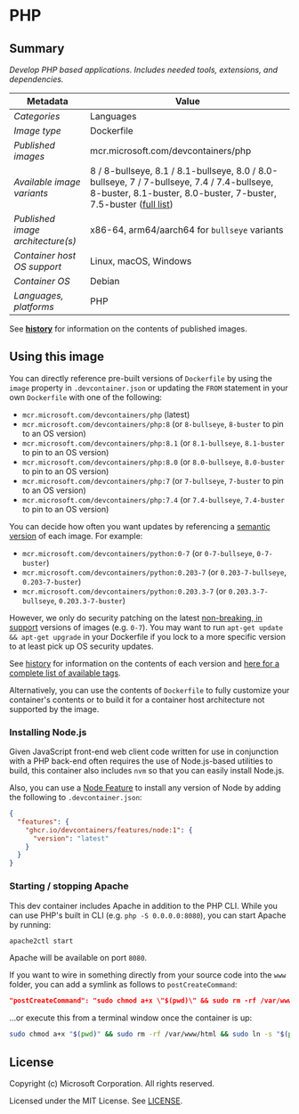 # PHP

## Summary

*Develop PHP based applications. Includes needed tools, extensions, and dependencies.*

| Metadata | Value |  
|----------|-------|
| *Categories* | Languages |
| *Image type* | Dockerfile |
| *Published images* | mcr.microsoft.com/devcontainers/php |
| *Available image variants* | 8 / 8-bullseye, 8.1 / 8.1-bullseye, 8.0 / 8.0-bullseye, 7 / 7-bullseye, 7.4 / 7.4-bullseye, 8-buster, 8.1-buster, 8.0-buster, 7-buster, 7.5-buster ([full list](https://mcr.microsoft.com/v2/devcontainers/php/tags/list)) |
| *Published image architecture(s)* | x86-64, arm64/aarch64 for `bullseye` variants |
| *Container host OS support* | Linux, macOS, Windows |
| *Container OS* | Debian |
| *Languages, platforms* | PHP |

See **[history](history)** for information on the contents of published images.

## Using this image

You can directly reference pre-built versions of `Dockerfile` by using the `image` property in `.devcontainer.json` or updating the `FROM` statement in your own `Dockerfile` with one of the following:

- `mcr.microsoft.com/devcontainers/php` (latest)
- `mcr.microsoft.com/devcontainers/php:8` (or `8-bullseye`, `8-buster` to pin to an OS version)
- `mcr.microsoft.com/devcontainers/php:8.1` (or `8.1-bullseye`, `8.1-buster` to pin to an OS version)
- `mcr.microsoft.com/devcontainers/php:8.0` (or `8.0-bullseye`, `8.0-buster` to pin to an OS version)
- `mcr.microsoft.com/devcontainers/php:7` (or `7-bullseye`, `7-buster` to pin to an OS version)
- `mcr.microsoft.com/devcontainers/php:7.4` (or `7.4-bullseye`, `7.4-buster` to pin to an OS version)

You can decide how often you want updates by referencing a [semantic version](https://semver.org/) of each image. For example:

- `mcr.microsoft.com/devcontainers/python:0-7` (or `0-7-bullseye`, `0-7-buster`)
- `mcr.microsoft.com/devcontainers/python:0.203-7` (or `0.203-7-bullseye`, `0.203-7-buster`)
- `mcr.microsoft.com/devcontainers/python:0.203.3-7` (or `0.203.3-7-bullseye`, `0.203.3-7-buster`)

However, we only do security patching on the latest [non-breaking, in support](https://github.com/microsoft/vscode-dev-containers/issues/532) versions of images (e.g. `0-7`). You may want to run `apt-get update && apt-get upgrade` in your Dockerfile if you lock to a more specific version to at least pick up OS security updates.

See [history](history) for information on the contents of each version and [here for a complete list of available tags](https://mcr.microsoft.com/v2/devcontainers/php/tags/list).

Alternatively, you can use the contents of `Dockerfile` to fully customize your container's contents or to build it for a container host architecture not supported by the image.

### Installing Node.js

Given JavaScript front-end web client code written for use in conjunction with a PHP back-end often requires the use of Node.js-based utilities to build, this container also includes `nvm` so that you can easily install Node.js. 

Also, you can use a [Node Feature](https://github.com/devcontainers/features/tree/main/src/node) to install any version of Node by adding the following to `.devcontainer.json`:

```json
{
  "features": {
    "ghcr.io/devcontainers/features/node:1": {
      "version": "latest"
    }
  }
}
```

### Starting / stopping Apache

This dev container includes Apache in addition to the PHP CLI. While you can use PHP's built in CLI (e.g. `php -S 0.0.0.0:8080`), you can start Apache by running:

```bash
apache2ctl start
```

Apache will be available on port `8080`.

If you want to wire in something directly from your source code into the `www` folder, you can add a symlink as follows to `postCreateCommand`:

```json
"postCreateCommand": "sudo chmod a+x \"$(pwd)\" && sudo rm -rf /var/www/html && sudo ln -s \"$(pwd)\" /var/www/html"
```

...or execute this from a terminal window once the container is up:

```bash
sudo chmod a+x "$(pwd)" && sudo rm -rf /var/www/html && sudo ln -s "$(pwd)" /var/www/html
```

## License

Copyright (c) Microsoft Corporation. All rights reserved.

Licensed under the MIT License. See [LICENSE](https://github.com/devcontainers/images/blob/main/LICENSE).